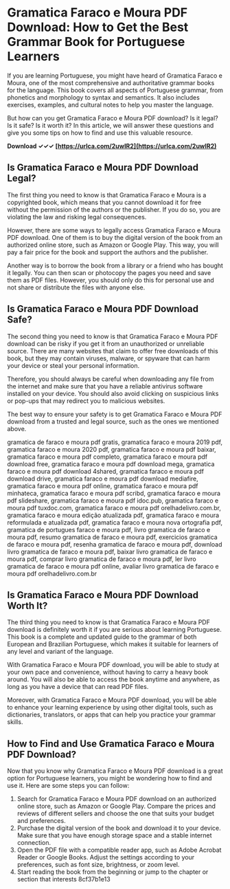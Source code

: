 
 
# Gramatica Faraco e Moura PDF Download: How to Get the Best Grammar Book for Portuguese Learners
  
If you are learning Portuguese, you might have heard of Gramatica Faraco e Moura, one of the most comprehensive and authoritative grammar books for the language. This book covers all aspects of Portuguese grammar, from phonetics and morphology to syntax and semantics. It also includes exercises, examples, and cultural notes to help you master the language.
  
But how can you get Gramatica Faraco e Moura PDF download? Is it legal? Is it safe? Is it worth it? In this article, we will answer these questions and give you some tips on how to find and use this valuable resource.
 
**Download ✓✓✓ [https://urlca.com/2uwIR2](https://urlca.com/2uwIR2)**


  
## Is Gramatica Faraco e Moura PDF Download Legal?
  
The first thing you need to know is that Gramatica Faraco e Moura is a copyrighted book, which means that you cannot download it for free without the permission of the authors or the publisher. If you do so, you are violating the law and risking legal consequences.
  
However, there are some ways to legally access Gramatica Faraco e Moura PDF download. One of them is to buy the digital version of the book from an authorized online store, such as Amazon or Google Play. This way, you will pay a fair price for the book and support the authors and the publisher.
  
Another way is to borrow the book from a library or a friend who has bought it legally. You can then scan or photocopy the pages you need and save them as PDF files. However, you should only do this for personal use and not share or distribute the files with anyone else.
  
## Is Gramatica Faraco e Moura PDF Download Safe?
  
The second thing you need to know is that Gramatica Faraco e Moura PDF download can be risky if you get it from an unauthorized or unreliable source. There are many websites that claim to offer free downloads of this book, but they may contain viruses, malware, or spyware that can harm your device or steal your personal information.
  
Therefore, you should always be careful when downloading any file from the internet and make sure that you have a reliable antivirus software installed on your device. You should also avoid clicking on suspicious links or pop-ups that may redirect you to malicious websites.
  
The best way to ensure your safety is to get Gramatica Faraco e Moura PDF download from a trusted and legal source, such as the ones we mentioned above.
 
gramatica de faraco e moura pdf gratis,  gramatica faraco e moura 2019 pdf,  gramatica faraco e moura 2020 pdf,  gramatica faraco e moura pdf baixar,  gramatica faraco e moura pdf completo,  gramatica faraco e moura pdf download free,  gramatica faraco e moura pdf download mega,  gramatica faraco e moura pdf download 4shared,  gramatica faraco e moura pdf download drive,  gramatica faraco e moura pdf download mediafire,  gramatica faraco e moura pdf online,  gramatica faraco e moura pdf minhateca,  gramatica faraco e moura pdf scribd,  gramatica faraco e moura pdf slideshare,  gramatica faraco e moura pdf idoc.pub,  gramatica faraco e moura pdf tuxdoc.com,  gramatica faraco e moura pdf orelhadelivro.com.br,  gramatica faraco e moura edição atualizada pdf,  gramatica faraco e moura reformulada e atualizada pdf,  gramatica faraco e moura nova ortografia pdf,  gramatica de portugues faraco e moura pdf,  livro gramatica de faraco e moura pdf,  resumo gramatica de faraco e moura pdf,  exercicios gramatica de faraco e moura pdf,  resenha gramatica de faraco e moura pdf,  download livro gramatica de faraco e moura pdf,  baixar livro gramatica de faraco e moura pdf,  comprar livro gramatica de faraco e moura pdf,  ler livro gramatica de faraco e moura pdf online,  avaliar livro gramatica de faraco e moura pdf orelhadelivro.com.br
  
## Is Gramatica Faraco e Moura PDF Download Worth It?
  
The third thing you need to know is that Gramatica Faraco e Moura PDF download is definitely worth it if you are serious about learning Portuguese. This book is a complete and updated guide to the grammar of both European and Brazilian Portuguese, which makes it suitable for learners of any level and variant of the language.
  
With Gramatica Faraco e Moura PDF download, you will be able to study at your own pace and convenience, without having to carry a heavy book around. You will also be able to access the book anytime and anywhere, as long as you have a device that can read PDF files.
  
Moreover, with Gramatica Faraco e Moura PDF download, you will be able to enhance your learning experience by using other digital tools, such as dictionaries, translators, or apps that can help you practice your grammar skills.
  
## How to Find and Use Gramatica Faraco e Moura PDF Download?
  
Now that you know why Gramatica Faraco e Moura PDF download is a great option for Portuguese learners, you might be wondering how to find and use it. Here are some steps you can follow:
  
1. Search for Gramatica Faraco e Moura PDF download on an authorized online store, such as Amazon or Google Play. Compare the prices and reviews of different sellers and choose the one that suits your budget and preferences.
2. Purchase the digital version of the book and download it to your device. Make sure that you have enough storage space and a stable internet connection.
3. Open the PDF file with a compatible reader app, such as Adobe Acrobat Reader or Google Books. Adjust the settings according to your preferences, such as font size, brightness, or zoom level.
4. Start reading the book from the beginning or jump to the chapter or section that interests 8cf37b1e13


